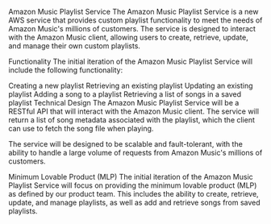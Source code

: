 Amazon Music Playlist Service The Amazon Music Playlist Service is a new AWS service that provides custom playlist functionality to meet the needs of Amazon Music's millions of customers. The service is designed to interact with the Amazon Music client, allowing users to create, retrieve, update, and manage their own custom playlists.

Functionality The initial iteration of the Amazon Music Playlist Service will include the following functionality:

Creating a new playlist Retrieving an existing playlist Updating an existing playlist Adding a song to a playlist Retrieving a list of songs in a saved playlist Technical Design The Amazon Music Playlist Service will be a RESTful API that will interact with the Amazon Music client. The service will return a list of song metadata associated with the playlist, which the client can use to fetch the song file when playing.

The service will be designed to be scalable and fault-tolerant, with the ability to handle a large volume of requests from Amazon Music's millions of customers.

Minimum Lovable Product (MLP) The initial iteration of the Amazon Music Playlist Service will focus on providing the minimum lovable product (MLP) as defined by our product team. This includes the ability to create, retrieve, update, and manage playlists, as well as add and retrieve songs from saved playlists.